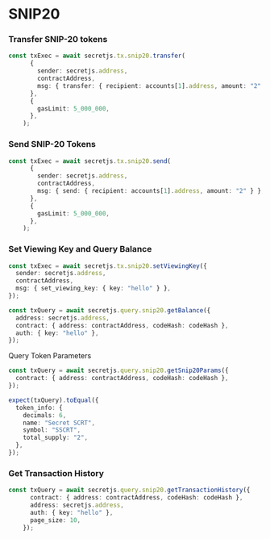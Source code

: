 # SNIP20

### Transfer SNIP-20 tokens

```typescript
const txExec = await secretjs.tx.snip20.transfer(
      {
        sender: secretjs.address,
        contractAddress,
        msg: { transfer: { recipient: accounts[1].address, amount: "2" } },
      },
      {
        gasLimit: 5_000_000,
      },
    );
```

### Send SNIP-20 Tokens

```typescript
const txExec = await secretjs.tx.snip20.send(
      {
        sender: secretjs.address,
        contractAddress,
        msg: { send: { recipient: accounts[1].address, amount: "2" } },
      },
      {
        gasLimit: 5_000_000,
      },
    );
```

### Set Viewing Key and Query Balance

```typescript
const txExec = await secretjs.tx.snip20.setViewingKey({
  sender: secretjs.address,
  contractAddress,
  msg: { set_viewing_key: { key: "hello" } },
});

const txQuery = await secretjs.query.snip20.getBalance({
  address: secretjs.address,
  contract: { address: contractAddress, codeHash: codeHash },
  auth: { key: "hello" },
});

```

Query Token Parameters

```typescript
const txQuery = await secretjs.query.snip20.getSnip20Params({
  contract: { address: contractAddress, codeHash: codeHash },
});

expect(txQuery).toEqual({
  token_info: {
    decimals: 6,
    name: "Secret SCRT",
    symbol: "SSCRT",
    total_supply: "2",
  },
});
```

### Get Transaction History

```typescript
const txQuery = await secretjs.query.snip20.getTransactionHistory({
      contract: { address: contractAddress, codeHash: codeHash },
      address: secretjs.address,
      auth: { key: "hello" },
      page_size: 10,
    });
```
